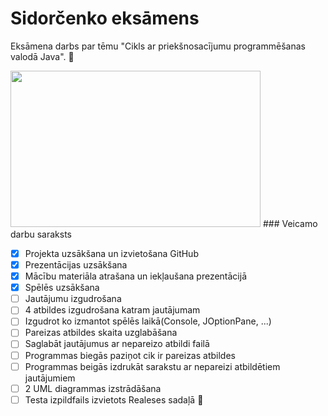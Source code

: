 # Sidorčenko eksāmens
Eksāmena darbs par tēmu "Cikls ar priekšnosacījumu programmēšanas valodā Java". :face_with_head_bandage:

<img src="https://static.lsm.lv/media/2016/06/large/0/5s3y.jpg" data-canonical-src="https://static.lsm.lv/media/2016/06/large/0/5s3y.jpg" width="400" height="250" />
### Veicamo darbu saraksts

- [x] Projekta uzsākšana un izvietošana GitHub
- [x] Prezentācijas uzsākšana
- [x] Mācību materiāla atrašana un iekļaušana prezentācijā
- [x] Spēlēs uzsākšana 
- [ ] Jautājumu izgudrošana
- [ ] 4 atbildes izgudrošana katram jautājumam
- [ ] Izgudrot ko izmantot spēlēs laikā(Console, JOptionPane, ...)
- [ ] Pareizas atbildes skaita uzglabāšana
- [ ] Saglabāt jautājumus ar nepareizo atbildi failā
- [ ] Programmas biegās paziņot cik ir pareizas atbildes
- [ ] Programmas beigās izdrukāt sarakstu ar nepareizi atbildētiem jautājumiem
- [ ] 2 UML diagrammas izstrādāšana 
- [ ] Testa izpildfails izvietots Realeses sadaļā :100:
